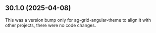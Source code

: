 ## 30.1.0 (2025-04-08)

This was a version bump only for ag-grid-angular-theme to align it with other projects, there were no code changes.
